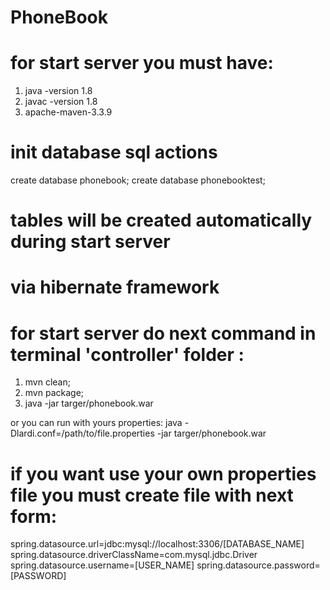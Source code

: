 # PhoneBook

# for start server you must have:
 1) java -version 1.8
 2) javac -version 1.8
 3) apache-maven-3.3.9

# init database sql actions
create database phonebook;
create database phonebooktest;

# tables will be created automatically during start server
# via hibernate framework

# for start server do next command in terminal 'controller' folder :

 1) mvn clean;
 2) mvn package;
 3) java -jar targer/phonebook.war

 or you can run with yours properties:
 java -Dlardi.conf=/path/to/file.properties -jar targer/phonebook.war

# if you want use your own properties file you must create file with next form:

 spring.datasource.url=jdbc:mysql://localhost:3306/[DATABASE_NAME]
 spring.datasource.driverClassName=com.mysql.jdbc.Driver
 spring.datasource.username=[USER_NAME]
 spring.datasource.password=[PASSWORD]
